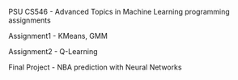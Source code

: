 PSU CS546 - Advanced Topics in Machine Learning programming assignments

Assignment1 - KMeans, GMM

Assignment2 - Q-Learning

Final Project - NBA prediction with Neural Networks